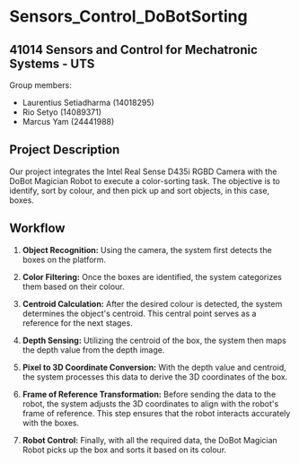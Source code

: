 # Sensors_Control_DoBotSorting
## 41014 Sensors and Control for Mechatronic Systems - UTS

Group members:
- Laurentius Setiadharma (14018295)
- Rio Setyo (14089371)
- Marcus Yam (24441988)

## Project Description
Our project integrates the Intel Real Sense D435i RGBD Camera with the DoBot Magician Robot to execute a color-sorting task. The objective is to identify, sort by colour, and then pick up and sort objects, in this case, boxes.

## Workflow
1. **Object Recognition:** Using the camera, the system first detects the boxes on the platform.
2. **Color Filtering:** Once the boxes are identified, the system categorizes them based on their colour.
3. **Centroid Calculation:** After the desired colour is detected, the system determines the object's centroid. This central point serves as a reference for the next stages.

4. **Depth Sensing:** Utilizing the centroid of the box, the system then maps the depth value from the depth image.

5. **Pixel to 3D Coordinate Conversion:** With the depth value and centroid, the system processes this data to derive the 3D coordinates of the box.

6. **Frame of Reference Transformation:** Before sending the data to the robot, the system adjusts the 3D coordinates to align with the robot's frame of reference. This step ensures that the robot interacts accurately with the boxes.

7. **Robot Control:** Finally, with all the required data, the DoBot Magician Robot picks up the box and sorts it based on its colour.

